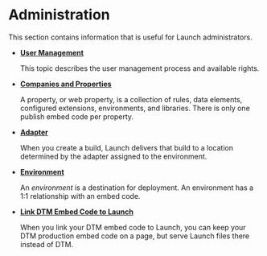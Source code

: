 # Administration

This section contains information that is useful for Launch administrators.

* [**User Management**](../administration/user-management.md)

  This topic describes the user management process and available rights.

* [**Companies and Properties**](../administration/properties.md)

  A property, or web property, is a collection of rules, data elements, configured extensions, environments, and libraries. There is only one publish embed code per property.

* [**Adapter**](../administration/adapter.md)

  When you create a build, Launch delivers that build to a location determined by the adapter assigned to the environment.

* [**Environment**](../administration/environment-overview.md)

  An _environment_ is a destination for deployment. An environment has a 1:1 relationship with an embed code.

* [**Link DTM Embed Code to Launch**](../administration/embed-code-link.md)

  When you link your DTM embed code to Launch, you can keep your DTM production embed code on a page, but serve Launch files there instead of DTM.

